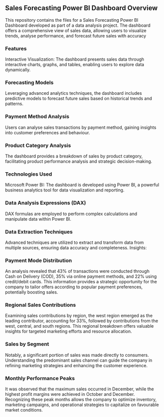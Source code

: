 ## Sales Forecasting Power BI Dashboard Overview 
This repository contains the files for a Sales Forecasting Power BI Dashboard developed as part of a data analysis project. The dashboard offers a comprehensive view of sales data, allowing users to visualize trends, analyse performance, and forecast future sales with accuracy 
### Features
Interactive Visualization: The dashboard presents sales data through interactive charts, graphs, and tables, enabling users to explore data dynamically.
### Forecasting Models
Leveraging advanced analytics techniques, the dashboard includes predictive models to forecast future sales based on historical trends and patterns.
### Payment Method Analysis
Users can analyse sales transactions by payment method, gaining insights into customer preferences and behaviour.
### Product Category Analysis
The dashboard provides a breakdown of sales by product category, facilitating product performance analysis and strategic decision-making.
### Technologies Used
Microsoft Power BI: The dashboard is developed using Power BI, a powerful business analytics tool for data visualization and reporting.
### Data Analysis Expressions (DAX)
DAX formulas are employed to perform complex calculations and manipulate data within Power BI.
### Data Extraction Techniques
Advanced techniques are utilized to extract and transform data from multiple sources, ensuring data accuracy and completeness.
Insights:
### Payment Mode Distribution
An analysis revealed that 43% of transactions were conducted through Cash on Delivery (COD), 35% via online payment methods, and 22% using credit/debit cards. This information provides a strategic opportunity for the company to tailor offers according to popular payment preferences, potentially boosting sales. 
### Regional Sales Contributions
Examining sales contributions by region, the west region emerged as the leading contributor, accounting for 33%, followed by contributions from the west, central, and south regions. This regional breakdown offers valuable insights for targeted marketing efforts and resource allocation. 
### Sales by Segment
Notably, a significant portion of sales was made directly to consumers. Understanding the predominant sales channel can guide the company in refining marketing strategies and enhancing the customer experience. 
### Monthly Performance Peaks
It was observed that the maximum sales occurred in December, while the highest profit margins were achieved in October and December. Recognizing these peak months allows the company to optimize inventory, marketing campaigns, and operational strategies to capitalize on favourable market conditions.

